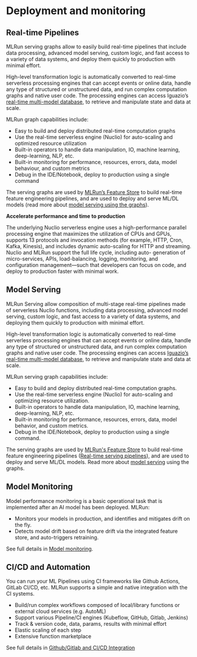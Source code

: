 # Deployment and monitoring

## Real-time Pipelines

MLRun serving graphs allow to easily build real-time pipelines that include data processing, advanced model serving, custom logic, and fast access to a variety of data systems, and deploy them quickly to production with minimal effort.

High-level transformation logic is automatically converted to real-time serverless processing engines that can accept events or online data, handle any type of structured or unstructured data, and run complex computation graphs and native user code. The processing engines can access Iguazio’s [real-time multi-model database](https://www.iguazio.com/docs/latest-release/data-layer/), to retrieve and manipulate state and data at scale.

MLRun graph capabilities include:

- Easy to build and deploy distributed real-time computation graphs
- Use the real-time serverless engine (Nuclio) for auto-scaling and optimized resource utilization
- Built-in operators to handle data manipulation, IO, machine learning, deep-learning, NLP, etc.
- Built-in monitoring for performance, resources, errors, data, model behaviour, and custom metrics
- Debug in the IDE/Notebook, deploy to production using a single command

The serving graphs are used by [MLRun’s Feature Store](../feature-store/feature-store) to build real-time feature engineering pipelines, and are used to deploy and serve ML/DL models (read more about [model serving using the graphs](../serving/build-graph-model-serving)).

**Accelerate performance and time to production**

The underlying Nuclio serverless engine uses a high-performance parallel processing engine that maximizes the 
utilization of CPUs and GPUs, supports 13 protocols and invocation methods (for example, HTTP, Cron, Kafka, Kinesis), 
and includes dynamic auto-scaling for HTTP and streaming. Nuclio and MLRun support the full life cycle, including auto-
generation of micro-services, APIs, load-balancing, logging, monitoring, and configuration management&mdash;such that 
developers can focus on code, and deploy to production faster with minimal work.

## Model Serving

MLRun Serving allow composition of multi-stage real-time pipelines made of serverless Nuclio functions, including data processing, 
advanced model serving, custom logic, and fast access to a variety of data systems, and deploying them quickly to production with 
minimal effort.

High-level transformation logic is automatically converted to real-time serverless processing engines that can accept events or online data, 
handle any type of structured or unstructured data, and run complex computation graphs and native user code. The processing engines can 
access [Iguazio’s real-time multi-model database](https://www.iguazio.com/docs/latest-release/data-layer/), to retrieve and manipulate 
state and data at scale.

MLRun serving graph capabilities include:
- Easy to build and deploy distributed real-time computation graphs.
- Use the real-time serverless engine (Nuclio) for auto-scaling and optimizing resource utilization.
- Built-in operators to handle data manipulation, IO, machine learning, deep-learning, NLP, etc.
- Built-in monitoring for performance, resources, errors, data, model behavior, and custom metrics.
- Debug in the IDE/Notebook, deploy to production using a single command.

The serving graphs are used by [MLRun's Feature Store](../feature-store/feature-store.md) to build real-time feature engineering pipelines 
([Real-time serving pipelines](../serving/serving-grap)), 
and are used to deploy and serve ML/DL models. Read more about [model serving](../build-graph-model-serving.md) using the graphs.


## Model Monitoring

Model performance monitoring is a basic operational task that is implemented after an AI model has been deployed. MLRun:
- Monitors your models in production, and identifies and mitigates drift on the fly.
- Detects model drift based on feature drift via the integrated feature store, and auto-triggers retraining.

See full details in [Model monitoring](../model_monitoring/index).


## CI/CD and Automation

You can run your ML Pipelines using CI frameworks like Github Actions, GitLab CI/CD, etc. MLRun supports a simple and native integration 
with the CI systems. 

- Build/run complex workflows composed of local/library functions or external cloud services (e.g. AutoML)
- Support various Pipeline/CI engines (Kubeflow, GitHub, Gitlab, Jenkins)
- Track & version code, data, params, results with minimal effort
- Elastic scaling of each step
- Extensive function marketplace 


See full details in [Github/Gitlab and CI/CD Integration](../projects/ci-integration)
